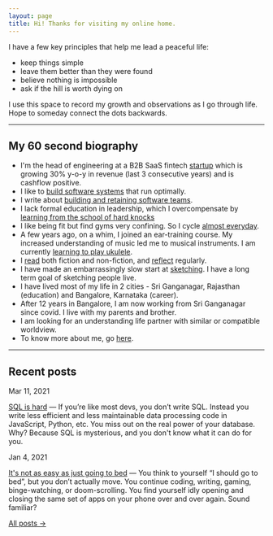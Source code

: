```yaml
---
layout: page
title: Hi! Thanks for visiting my online home.
---
```




I have a few key principles that help me lead a peaceful life:
-  keep things simple 
-  leave them better than they were found
-  believe nothing is impossible
-  ask if the hill is worth dying on

I use this space to record my growth and observations as I go through life. Hope to someday connect the dots backwards. 

---

## My 60 second biography

-   I'm the head of engineering at a B2B SaaS fintech [startup]() which is growing 30% y-o-y in revenue (last 3 consecutive years) and is cashflow positive. 
-   I like to [build software systems]() that run optimally. 
-   I write about [building and retaining software teams]().
-   I lack formal education in leadership, which I overcompensate by [learning from the school of hard knocks]()
-   I like being fit but find gyms very confining. So I cycle [almost everyday](). 
-   A few years ago, on a whim, I joined an ear-training course. My increased understanding of music led me to musical instruments. I am currently [learning to play ukulele](). 
-   I [read]() both fiction and non-fiction, and [reflect]() regularly. 
-   I have made an embarrassingly slow start at [sketching](). I have a long term goal of sketching people live.
-   I have lived most of my life in 2 cities - Sri Ganganagar, Rajasthan (education) and Bangalore, Karnataka (career). 
-   After 12 years in Bangalore, I am now working from Sri Ganganagar since covid. I live with my parents and brother. 
-   I am looking for an understanding life partner with similar or compatible worldview.
-  To know more about me, go [here]().


---

## Recent posts

Mar 11, 2021

[SQL is hard]() — If you’re like most devs, you don’t write SQL. Instead you write less efficient and less maintainable data processing code in JavaScript, Python, etc. You miss out on the real power of your database. Why? Because SQL is mysterious, and you don't know what it can do for you.

Jan 4, 2021

[It's not as easy as just going to bed]() — You think to yourself “I should go to bed”, but you don’t actually move. You continue coding, writing, gaming, binge-watching, or doom-scrolling. You find yourself idly opening and closing the same set of apps on your phone over and over again. Sound familiar?


[All posts →]()